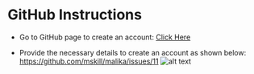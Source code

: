 # GitHub Instructions
- Go to GitHub page to create an account:
[Click Here](https://github.com/join)

- Provide the necessary details to create an account as shown below:
https://github.com/mskill/malika/issues/11
![alt text](https://user-images.githubusercontent.com/25001852/86431063-66804f00-bd11-11ea-8bc2-a3a80b8f1fdc.png "Git Create Account")
